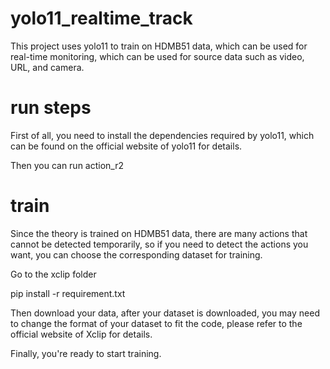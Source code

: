# yolo11_realtime_track
This project uses yolo11 to train on HDMB51 data, which can be used for real-time monitoring, which can be used for source data such as video, URL, and camera.

# run steps
First of all, you need to install the dependencies required by yolo11, which can be found on the official website of yolo11 for details.

Then you can run action_r2


# train
Since the theory is trained on HDMB51 data, there are many actions that cannot be detected temporarily, so if you need to detect the actions you want, you can choose the corresponding dataset for training.


Go to the xclip folder

pip install -r requirement.txt

Then download your data, after your dataset is downloaded, you may need to change the format of your dataset to fit the code, please refer to the official website of Xclip for details.

Finally, you're ready to start training.
